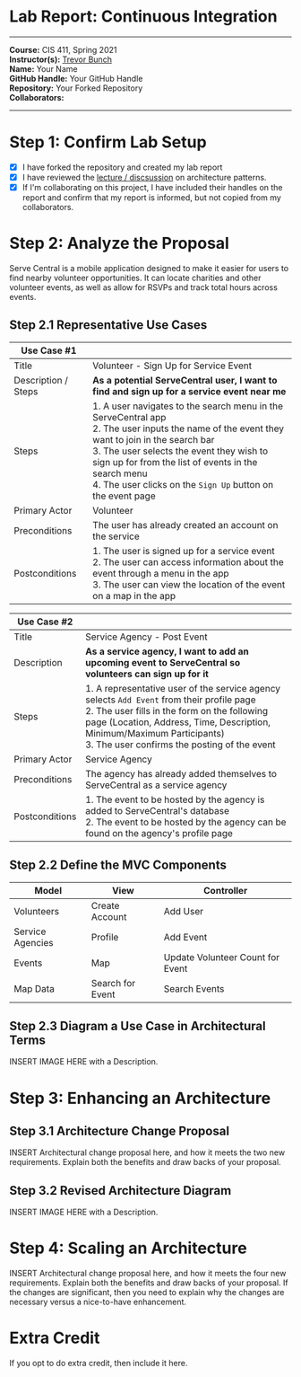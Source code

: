 # Lab Report: Continuous Integration
___
**Course:** CIS 411, Spring 2021  
**Instructor(s):** [Trevor Bunch](https://github.com/trevordbunch)  
**Name:** Your Name  
**GitHub Handle:** Your GitHub Handle  
**Repository:** Your Forked Repository  
**Collaborators:** 
___

# Step 1: Confirm Lab Setup
- [x] I have forked the repository and created my lab report
- [x] I have reviewed the [lecture / discsussion](../assets/04p1_SolutionArchitectures.pdf) on architecture patterns.
- [x] If I'm collaborating on this project, I have included their handles on the report and confirm that my report is informed, but not copied from my collaborators.

# Step 2: Analyze the Proposal
Serve Central is a mobile application designed to make it easier for users to find nearby volunteer opportunities. It can locate charities and other volunteer events, as well as allow for RSVPs and track total hours across events.

## Step 2.1 Representative Use Cases  

| Use Case #1 | |
|---|---|
| Title | Volunteer - Sign Up for Service Event |
| Description / Steps | **As a potential ServeCentral user, I want to find and sign up for a service event near me** |
| Steps | 1. A user navigates to the search menu in the ServeCentral app <br> 2. The user inputs the name of the event they want to join in the search bar <br> 3. The user selects the event they wish to sign up for from the list of events in the search menu <br> 4. The user clicks on the `Sign Up` button on the event page |
| Primary Actor | Volunteer |
| Preconditions | The user has already created an account on the service |
| Postconditions | 1. The user is signed up for a service event <br> 2. The user can access information about the event through a menu in the app <br> 3. The user can view the location of the event on a map in the app |

| Use Case #2 | |
|---|---|
| Title | Service Agency - Post Event |
| Description | **As a service agency, I want to add an upcoming event to ServeCentral so volunteers can sign up for it** |
| Steps | 1. A representative user of the service agency selects `Add Event` from their profile page <br> 2. The user fills in the form on the following page (Location, Address, Time, Description, Minimum/Maximum Participants) <br> 3. The user confirms the posting of the event |
| Primary Actor | Service Agency |
| Preconditions | The agency has already added themselves to ServeCentral as a service agency |
| Postconditions | 1. The event to be hosted by the agency is added to ServeCentral's database <br> 2. The event to be hosted by the agency can be found on the agency's profile page |

## Step 2.2 Define the MVC Components

| Model | View | Controller |
|---|---|---|
| Volunteers | Create Account | Add User |
| Service Agencies | Profile | Add Event |
| Events | Map | Update Volunteer Count for Event |
| Map Data | Search for Event | Search Events |

## Step 2.3 Diagram a Use Case in Architectural Terms
INSERT IMAGE HERE with a Description.

# Step 3: Enhancing an Architecture

## Step 3.1 Architecture Change Proposal
INSERT Architectural change proposal here, and how it meets the two new requirements.  Explain both the benefits and draw backs of your proposal.

## Step 3.2 Revised Architecture Diagram
INSERT IMAGE HERE with a Description.

# Step 4: Scaling an Architecture
INSERT Architectural change proposal here, and how it meets the four new requirements.  Explain both the benefits and draw backs of your proposal.  If the changes are significant, then you need to explain why the changes are necessary versus a nice-to-have enhancement.

# Extra Credit
If you opt to do extra credit, then include it here.